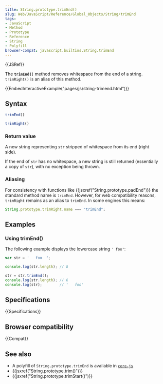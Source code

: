 ```yaml
---
title: String.prototype.trimEnd()
slug: Web/JavaScript/Reference/Global_Objects/String/trimEnd
tags:
- JavaScript
- Method
- Prototype
- Reference
- String
- Polyfill
browser-compat: javascript.builtins.String.trimEnd
---
```

{{JSRef}}

The **`trimEnd()`** method removes whitespace from the end of a string.
`trimRight()` is an alias of this method.

{{EmbedInteractiveExample("pages/js/string-trimend.html")}}

## Syntax

```js
trimEnd()

trimRight()
```

### Return value

A new string representing `str` stripped of whitespace from its end (right
side).

If the end of `str` has no whitespace, a new string is still returned
(essentially a copy of `str`), with no exception being thrown.

### Aliasing

For consistency with functions like
{{jsxref("String.prototype.padEnd")}} the standard method name is
`trimEnd`. However, for web compatibility reasons, `trimRight` remains as an
alias to `trimEnd`. In some engines this means:

```js
String.prototype.trimRight.name === "trimEnd";
```

## Examples

### Using trimEnd()

The following example displays the lowercase string `' foo'`:

```js
var str = '   foo  ';

console.log(str.length); // 8

str = str.trimEnd();
console.log(str.length); // 6
console.log(str);        // '   foo'
```

## Specifications

{{Specifications}}

## Browser compatibility

{{Compat}}

## See also

- A polyfill of `String.prototype.trimEnd` is available in
  [`core-js`](https://github.com/zloirock/core-js#ecmascript-string-and-regexp)
- {{jsxref("String.prototype.trim()")}}
- {{jsxref("String.prototype.trimStart()")}}
